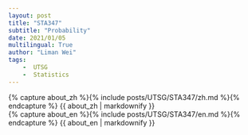 ```yaml
---
layout: post
title: "STA347"
subtitle: "Probability"
date: 2021/01/05
multilingual: True
author: "Liman Wei"
tags:
    -  UTSG    
    -  Statistics
---
```

<!-- Chinese Version -->
<div class="zh post-container">
    {% capture about_zh %}{% include posts/UTSG/STA347/zh.md %}{% endcapture %}
    {{ about_zh | markdownify }}
</div>

<!-- English Version -->
<div class="en post-container">
    {% capture about_en %}{% include posts/UTSG/STA347/en.md %}{% endcapture %}
    {{ about_en | markdownify }}
</div>